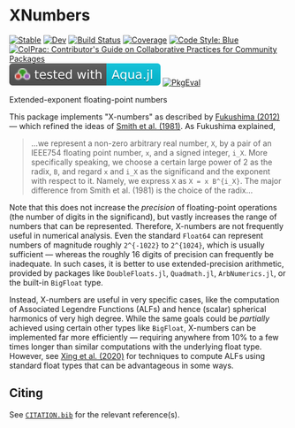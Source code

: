 # XNumbers

[![Stable](https://img.shields.io/badge/docs-stable-blue.svg)](https://moble.github.io/XNumbers.jl/stable)
[![Dev](https://img.shields.io/badge/docs-dev-blue.svg)](https://moble.github.io/XNumbers.jl/dev)
[![Build Status](https://github.com/moble/XNumbers.jl/actions/workflows/CI.yml/badge.svg?branch=main)](https://github.com/moble/XNumbers.jl/actions/workflows/CI.yml?query=branch%3Amain)
[![Coverage](https://codecov.io/gh/moble/XNumbers.jl/branch/main/graph/badge.svg)](https://codecov.io/gh/moble/XNumbers.jl)
[![Code Style: Blue](https://img.shields.io/badge/code%20style-blue-4495d1.svg)](https://github.com/invenia/BlueStyle)
[![ColPrac: Contributor's Guide on Collaborative Practices for Community Packages](https://img.shields.io/badge/ColPrac-Contributor's%20Guide-blueviolet)](https://github.com/SciML/ColPrac)
[![Aqua QA](https://raw.githubusercontent.com/JuliaTesting/Aqua.jl/master/badge.svg)](https://github.com/JuliaTesting/Aqua.jl)
[![PkgEval](https://JuliaCI.github.io/NanosoldierReports/pkgeval_badges/X/XNumbers.svg)](https://JuliaCI.github.io/NanosoldierReports/pkgeval_badges/report.html)


Extended-exponent floating-point numbers

This package implements "X-numbers" as described by [Fukushima
(2012)](https://doi.org/10.1007/s00190-011-0519-2) — which refined the ideas of [Smith et
al. (1981)](https://doi.org/10.1145/355934.355940).  As Fukushima explained,

> ...we represent a non-zero arbitrary real number, ``X``, by a pair of an IEEE754 floating point
> number, ``x``, and a signed integer, ``i_X``.  More specifically speaking, we choose a certain
> large power of 2 as the radix, ``B``, and regard ``x`` and ``i_X`` as the significand and the
> exponent with respect to it.  Namely, we express ``X`` as ``X = x B^{i_X}``. The major difference
> from Smith et al. (1981) is the choice of the radix...

Note that this does not increase the *precision* of floating-point operations (the number of digits
in the significand), but vastly increases the range of numbers that can be represented.  Therefore,
X-numbers are not frequently useful in numerical analysis.  Even the standard `Float64` can
represent numbers of magnitude roughly ``2^{-1022}`` to ``2^{1024}``, which is usually sufficient —
whereas the roughly 16 digits of precision can frequently be inadequate.  In such cases, it is
better to use extended-precision arithmetic, provided by packages like `DoubleFloats.jl`,
`Quadmath.jl`, `ArbNumerics.jl`, or the built-in `BigFloat` type.

Instead, X-numbers are useful in very specific cases, like the computation of Associated Legendre
Functions (ALFs) and hence (scalar) spherical harmonics of very high degree.  While the same goals
could be *partially* achieved using certain other types like `BigFloat`, X-numbers can be
implemented far more efficiently — requiring anywhere from 10% to a few times longer than similar
computations with the underlying float type.  However, see [Xing et
al. (2020)](https://doi.org/10.1007/s00190-019-01331-0) for techniques to compute ALFs using
standard float types that can be advantageous in some ways.


## Citing

See [`CITATION.bib`](CITATION.bib) for the relevant reference(s).
